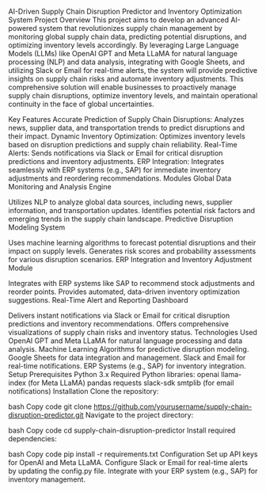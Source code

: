 AI-Driven Supply Chain Disruption Predictor and Inventory Optimization System
Project Overview
This project aims to develop an advanced AI-powered system that revolutionizes supply chain management by monitoring global supply chain data, predicting potential disruptions, and optimizing inventory levels accordingly. By leveraging Large Language Models (LLMs) like OpenAI GPT and Meta LLaMA for natural language processing (NLP) and data analysis, integrating with Google Sheets, and utilizing Slack or Email for real-time alerts, the system will provide predictive insights on supply chain risks and automate inventory adjustments. This comprehensive solution will enable businesses to proactively manage supply chain disruptions, optimize inventory levels, and maintain operational continuity in the face of global uncertainties.

Key Features
Accurate Prediction of Supply Chain Disruptions: Analyzes news, supplier data, and transportation trends to predict disruptions and their impact.
Dynamic Inventory Optimization: Optimizes inventory levels based on disruption predictions and supply chain reliability.
Real-Time Alerts: Sends notifications via Slack or Email for critical disruption predictions and inventory adjustments.
ERP Integration: Integrates seamlessly with ERP systems (e.g., SAP) for immediate inventory adjustments and reordering recommendations.
Modules
Global Data Monitoring and Analysis Engine

Utilizes NLP to analyze global data sources, including news, supplier information, and transportation updates.
Identifies potential risk factors and emerging trends in the supply chain landscape.
Predictive Disruption Modeling System

Uses machine learning algorithms to forecast potential disruptions and their impact on supply levels.
Generates risk scores and probability assessments for various disruption scenarios.
ERP Integration and Inventory Adjustment Module

Integrates with ERP systems like SAP to recommend stock adjustments and reorder points.
Provides automated, data-driven inventory optimization suggestions.
Real-Time Alert and Reporting Dashboard

Delivers instant notifications via Slack or Email for critical disruption predictions and inventory recommendations.
Offers comprehensive visualizations of supply chain risks and inventory status.
Technologies Used
OpenAI GPT and Meta LLaMA for natural language processing and data analysis.
Machine Learning Algorithms for predictive disruption modeling.
Google Sheets for data integration and management.
Slack and Email for real-time notifications.
ERP Systems (e.g., SAP) for inventory integration.
Setup
Prerequisites
Python 3.x
Required Python libraries:
openai
llama-index (for Meta LLaMA)
pandas
requests
slack-sdk
smtplib (for email notifications)
Installation
Clone the repository:

bash
Copy code
git clone https://github.com/yourusername/supply-chain-disruption-predictor.git
Navigate to the project directory:

bash
Copy code
cd supply-chain-disruption-predictor
Install required dependencies:

bash
Copy code
pip install -r requirements.txt
Configuration
Set up API keys for OpenAI and Meta LLaMA.
Configure Slack or Email for real-time alerts by updating the config.py file.
Integrate with your ERP system (e.g., SAP) for inventory management.
